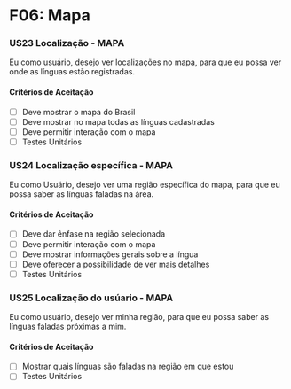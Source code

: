 # F06: Mapa

### **US23 Localização - MAPA**

Eu como usuário, desejo ver localizações no mapa, para que eu possa ver onde as línguas estão registradas.

#### **Critérios de Aceitação**

- [ ] Deve mostrar o mapa do Brasil
- [ ] Deve mostrar no mapa todas as línguas cadastradas
- [ ] Deve permitir interação com o mapa
- [ ] Testes Unitários

### **US24 Localização específica - MAPA**

Eu como Usuário, desejo ver uma região específica do mapa, para que eu possa saber as línguas faladas na área.

#### **Critérios de Aceitação**

- [ ] Deve dar ênfase na região selecionada
- [ ] Deve permitir interação com o mapa
- [ ] Deve mostrar informações gerais sobre a língua
- [ ] Deve oferecer a possibilidade de ver mais detalhes
- [ ] Testes Unitários

### **US25 Localização do usúario - MAPA**

Eu como usuário, desejo ver minha região, para que eu possa saber as línguas faladas próximas a mim.

#### **Critérios de Aceitação**

- [ ] Mostrar quais línguas são faladas na região em que estou
- [ ] Testes Unitários
